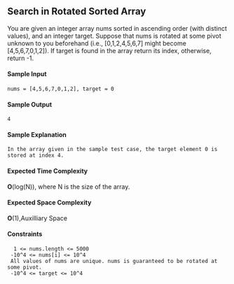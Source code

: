 ## **Search in Rotated Sorted Array**

You are given an integer array nums sorted in ascending order (with distinct values), and an integer target.
Suppose that nums is rotated at some pivot unknown to you beforehand (i.e., [0,1,2,4,5,6,7] might become [4,5,6,7,0,1,2]).
If target is found in the array return its index, otherwise, return -1.





#### **Sample Input**
	nums = [4,5,6,7,0,1,2], target = 0

	

#### **Sample Output**
	4

#### **Sample Explanation**
	In the array given in the sample test case, the target element 0 is stored at index 4. 

#### **Expected Time Complexity**
__O__(log(N)), where N is the size of the array.
#### **Expected Space Complexity**
__O__(1),Auxilliary Space  

#### **Constraints**
	  1 <= nums.length <= 5000
	 -10^4 <= nums[i] <= 10^4
	 All values of nums are unique. nums is guaranteed to be rotated at some pivot.
	 -10^4 <= target <= 10^4
